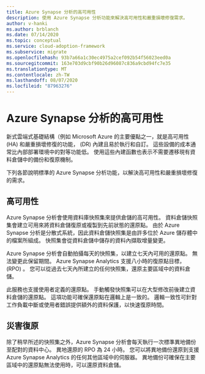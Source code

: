 ```yaml
---
title: Azure Synapse 分析的高可用性
description: 使用 Azure Synapse 分析功能來解決高可用性和嚴重損壞修復需求。
author: v-hanki
ms.author: brblanch
ms.date: 07/14/2020
ms.topic: conceptual
ms.service: cloud-adoption-framework
ms.subservice: migrate
ms.openlocfilehash: 93b7a66a1c30ec4975a2cef092b54f56023eed0a
ms.sourcegitcommit: 163e703d9cbf90b26d96087c836a9cbd94fc7e35
ms.translationtype: MT
ms.contentlocale: zh-TW
ms.lasthandoff: 08/07/2020
ms.locfileid: "87963276"
---
```

# <a name="high-availability-for-azure-synapse-analytics"></a>Azure Synapse 分析的高可用性

新式雲端式基礎結構（例如 Microsoft Azure 的主要優點之一，就是高可用性 (HA) 和嚴重損壞修復的功能， (DR) 內建且易於執行和自訂。 這些設備的成本通常比內部部署環境中的對等功能低。 使用這些內建函數也表示不需要遷移現有資料倉儲中的備份和復原機制。

下列各節說明標準的 Azure Synapse 分析功能，以解決高可用性和嚴重損壞修復的需求。

## <a name="high-availability"></a>高可用性

Azure Synapse 分析會使用資料庫快照集來提供倉儲的高可用性。 資料倉儲快照集會建立可用來將資料倉儲復原或複製到先前狀態的還原點。 由於 Azure Synapse 分析是分散式系統，因此資料倉儲快照集是由許多位於 Azure 儲存體中的檔案所組成。 快照集會從資料倉儲中儲存的資料內擷取增量變更。

Azure Synapse 分析會自動拍攝每天的快照集，以建立七天內可用的還原點。 無法變更此保留期間。 Azure Synapse Analytics 支援八小時的復原點目標， (RPO) 。 您可以從過去七天內所建立的任何快照集，還原主要區域中的資料倉儲。

此服務也支援使用者定義的還原點。 手動觸發快照集可以在大型修改前後建立資料倉儲的還原點。 這項功能可確保還原點在邏輯上是一致的。 邏輯一致性可針對工作負載中斷或使用者錯誤提供額外的資料保護，以快速復原時間。

## <a name="disaster-recovery"></a>災害復原

除了稍早所述的快照集之外，Azure Synapse 分析會每天執行一次標準異地備份至配對的資料中心。 異地還原的 RPO 為 24 小時。 您可以將異地備份還原到支援 Azure Synapse Analytics 的任何其他區域中的伺服器。 異地備份可確保在主要區域中的還原點無法使用時，可以還原資料倉儲。
